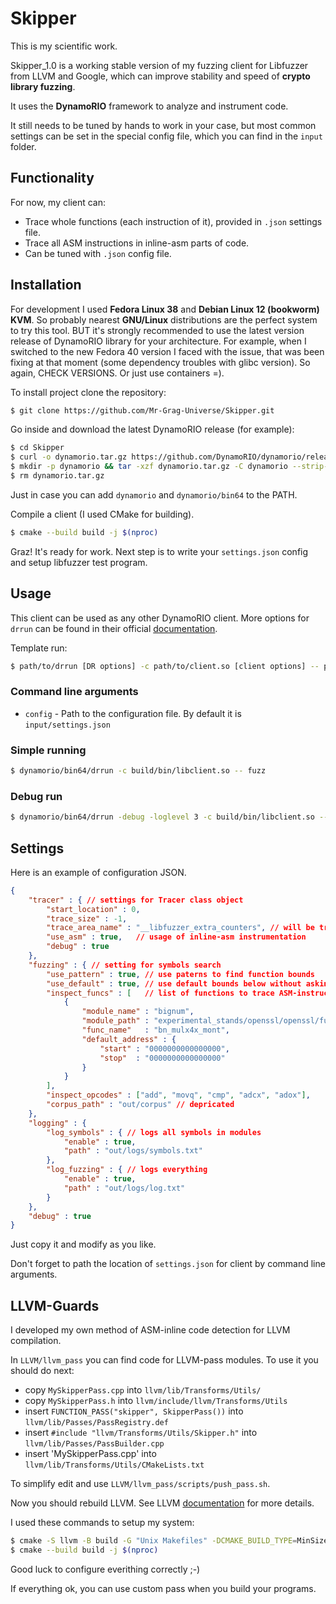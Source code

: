 # Skipper

This is my scientific work.

Skipper_1.0 is a working stable version of my fuzzing client for Libfuzzer from LLVM and Google, which can improve stability and speed of **crypto library fuzzing**.

It uses the **DynamoRIO** framework to analyze and instrument code.

It still needs to be tuned by hands to work in your case, but most common settings can be set in the special config file, which you can find in the `input` folder.

## Functionality

For now, my client can:
<!-- 1. Find `__libfuzzer_extra_counters` bounds
2. Find bounds of inspection functions
    * But you can use the default preset bounds if you want
3. Code instrumentation
    * Trace overflow in the destination register
    * Trace only chosen opcodes
4. Logging -->

+ Trace whole functions (each instruction of it), provided in `.json` settings file.
+ Trace all ASM instructions in inline-asm parts of code.
+ Can be tuned with `.json` config file.

## Installation

For development I used **Fedora Linux 38** and **Debian Linux 12 (bookworm) KVM**. So probably nearest **GNU/Linux** distributions are the perfect system to try this tool. 
BUT it's strongly recommended to use the latest version release of DynamoRIO library for your architecture. For example, when I switched to the new Fedora 40 version I faced with the issue, that was been fixing at that moment (some dependency troubles with glibc version). So again, CHECK VERSIONS. Or just use containers =).

To install project clone the repository:
``` bash
$ git clone https://github.com/Mr-Grag-Universe/Skipper.git
```
Go inside and download the latest DynamoRIO release (for example):
``` bash
$ cd Skipper
$ curl -o dynamorio.tar.gz https://github.com/DynamoRIO/dynamorio/releases/download/cronbuild-11.90.20175/DynamoRIO-Linux-11.90.20175.tar.gz
$ mkdir -p dynamorio && tar -xzf dynamorio.tar.gz -C dynamorio --strip-components=1
$ rm dynamorio.tar.gz
```

Just in case you can add `dynamorio` and `dynamorio/bin64` to the PATH.

Compile a client (I used CMake for building).

``` bash
$ cmake --build build -j $(nproc)
```

Graz! It's ready for work.
Next step is to write your `settings.json` config and setup libfuzzer test program.

<!-- 
I programmed this client on Fedora Linux (versions 38-40) so it's the perfect system to try this tool. Generally, the client should work on all the most common distributions of **GNU/Linux**.

The common way to run fuzzing with the client should be:
1. Build the fuzzing program with Libfuzzer \
    *In my case*:
    ``` bash
    $ ./scripts/build_fuzzer.sh
    ```
2. Configure the client with the `input/settings.json` file and maybe something in the codebase of the client
3. Build the client
    ``` bash
    $ ./scripts/build_client.sh
    ```
4. Run fuzzing under the DynamoRIO client
    *For example*:
    ```
    ./DynamoRIO-Linux-10.0.19672/bin64/drrun -c ./bin/libclient.so -- ./bin/fuzz_app -max_len=64 -len_control=1 out/corpus
    ```
    where `libclient.so` is the built client module, and `fuzz_app` is the Libfuzzer-built program. -->

## Usage

This client can be used as any other DynamoRIO client. 
More options for `drrun` can be found in their official [documentation](https://dynamorio.org/).

Template run:
```bash
$ path/to/drrun [DR options] -c path/to/client.so [client options] -- path/to/fuzz [fuzz program options]
```


### Command line arguments

+ `config` - Path to the configuration file. By default it is `input/settings.json`

### Simple running
``` bash
$ dynamorio/bin64/drrun -c build/bin/libclient.so -- fuzz
```

### Debug run
``` bash
$ dynamorio/bin64/drrun -debug -loglevel 3 -c build/bin/libclient.so -- fuzz
```

## Settings

Here is an example of configuration JSON.
``` json
{
    "tracer" : { // settings for Tracer class object
        "start_location" : 0,
        "trace_size" : -1,
        "trace_area_name" : "__libfuzzer_extra_counters", // will be transformed to start and end symbols
        "use_asm" : true,   // usage of inline-asm instrumentation
        "debug" : true
    },
    "fuzzing" : { // setting for symbols search
        "use_pattern" : true, // use paterns to find function bounds
        "use_default" : true, // use default bounds below without asking user for input
        "inspect_funcs" : [   // list of functions to trace ASM-instructions from
            {
                "module_name" : "bignum", 
                "module_path" : "experimental_stands/openssl/openssl/fuzz/bignum", 
                "func_name"   : "bn_mulx4x_mont",
                "default_address" : {
                    "start" : "0000000000000000",
                    "stop"  : "0000000000000000"
                }
            }
        ],
        "inspect_opcodes" : ["add", "movq", "cmp", "adcx", "adox"],
        "corpus_path" : "out/corpus" // depricated
    },
    "logging" : {
        "log_symbols" : { // logs all symbols in modules
            "enable" : true,
            "path" : "out/logs/symbols.txt"
        },
        "log_fuzzing" : { // logs everything
            "enable" : true,
            "path" : "out/logs/log.txt"
        }
    },
    "debug" : true
}
```

Just copy it and modify as you like.

Don't forget to path the location of `settings.json` for client by command line arguments.

## LLVM-Guards

I developed my own method of ASM-inline code detection for LLVM compilation.

In `LLVM/llvm_pass` you can find code for LLVM-pass modules. To use it you should do next:
+ copy `MySkipperPass.cpp` into `llvm/lib/Transforms/Utils/`
+ copy `MySkipperPass.h` into `llvm/include/llvm/Transforms/Utils`
+ insert `FUNCTION_PASS("skipper", SkipperPass())` into `llvm/lib/Passes/PassRegistry.def`
+ insert `#include "llvm/Transforms/Utils/Skipper.h"` into `llvm/lib/Passes/PassBuilder.cpp`
+ insert 'MySkipperPass.cpp' into `llvm/lib/Transforms/Utils/CMakeLists.txt`

To simplify edit and use `LLVM/llvm_pass/scripts/push_pass.sh`.

Now you should rebuild LLVM.
See LLVM [documentation](https://llvm.org/docs/GettingStarted.html) for more details.

I used these commands to setup my system:
``` bash
$ cmake -S llvm -B build -G "Unix Makefiles" -DCMAKE_BUILD_TYPE=MinSizeRel -DLLVM_PARALLEL_COMPILE_JOBS=6 -DLLVM_PARALLEL_LINK_JOBS=6 -DLLVM_PARALLEL_TABLEGEN_JOBS=6 -DLLVM_ENABLE_PROJECTS="clang;lld;clang-tools-extra;compiler-rt" -DLLVM_INSTALL_UTILS=ON
$ cmake --build build -j $(nproc)
```

Good luck to configure everithing correctly ;-)

If everything ok, you can use custom pass when you build your programs.


